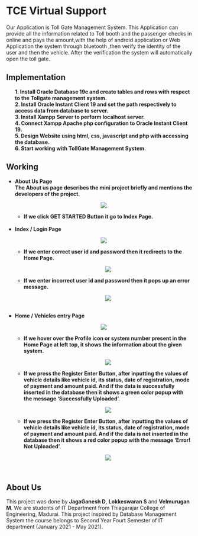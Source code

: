 # TCE Virtual Support
Our Application is Toll Gate Management System. This Application can provide all the information related to Toll booth and the passenger checks in online and pays the amount,with the help of android application or Web Application the system through bluetooth ,then verify the identity of the user and then the vehicle. After the verification the system will automatically open the toll gate.

## Implementation
<ul>
  <b>1. Install Oracle Database 19c and create tables and rows with respect to the Tollgate management system.</b></br>
  <b>2. Install Oracle Instant Client 19 and set the path respectively to access data from database to server.</b></br>
  <b>3. Install Xampp Server to perform localhost server.</b></br>
  <b>4. Connect Xampp Apache php configuration to Oracle Instant Client 19.</b></br>
  <b>5. Design Website using html, css, javascript and php with accessing the database.</b></br>
  <b>6. Start working with TollGate Management System.</b>
</ul>

## Working
<b>
<ul type="square">
  <li>About Us Page</li>
    The About us page describes the mini project briefly and mentions the developers of the project.
    <p align="center"><img src="Photos/Working_Photos/1.png"></p>
    <ul type="circle">
      <li>If we click GET STARTED Button it go to Index Page.</li>
    </ul>
    </br>
  <li>Index / Login Page</li>
    <p align="center"><img src="Photos/Working_Photos/2.png"></p>
    <ul type="circle">
      <li>If we enter correct user id and password then it redirects to the Home Page.</li>
        <p align="center"><img src="Photos/Working_Photos/3.png"></p>
      <li>If we enter incorrect user id and password then it pops up an error message.</li>
        <p align="center"><img src="Photos/Working_Photos/4.png"></p>
    </ul>
    </br>
  <li>Home / Vehicles entry Page</li>
    <p align="center"><img src="Photos/Working_Photos/5.png"></p>
    <ul type="circle">
      <li>If we hover over the Profile icon or system number present in the Home Page at left top, it shows the information about the given system.</li>
        <p align="center"><img src="Photos/Working_Photos/6.png"></p>
      <li>If we press the Register Enter Button, after inputting the values of vehicle details like vehicle id, its status, date of registration, mode of payment and amount paid. And if the data is successfully inserted in the database then it shows a green color popup with the message ‘Successfully Uploaded’.</li>
        <p align="center"><img src="Photos/Working_Photos/7.png"></p>
      <li>If we press the Register Enter Button, after inputting the values of vehicle details like vehicle id, its status, date of registration, mode of payment and amount paid. And if the data is not inserted in the database then it shows a red color popup with the message ‘Error! Not Uploaded’.</li>
        <p align="center"><img src="Photos/Working_Photos/8.png"></p>
    </ul>
</ul>
</b>
</br>

## About Us
This project was done by <b>JagaGanesh D</b>, <b>Lokkeswaran S</b> and <b>Velmurugan M</b>. We are students of IT Department from Thiagarajar College of Engineering, Madurai. This project inspired by Database Management System the course belongs to Second Year Fourt Semester of IT department (January 2021 - May 2021).
